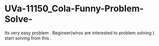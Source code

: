 # UVa-11150_Cola-Funny-Problem-Solve-
Its very easy problem . Begineer(whos are interested to problem solving ) start solving from this . 
